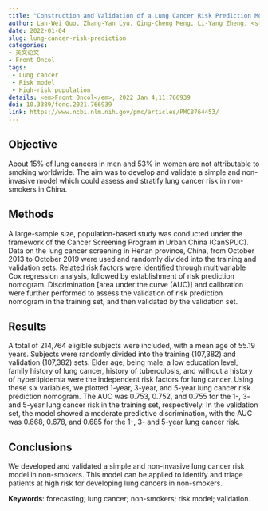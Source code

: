 ```yaml
---
title: "Construction and Validation of a Lung Cancer Risk Prediction Model for Non-Smokers in China"
author: Lan-Wei Guo, Zhang-Yan Lyu, Qing-Cheng Meng, Li-Yang Zheng, <strong>Qiong Chen</strong>, Yin Liu, Hui-Fang Xu, Rui-Hua Kang, Lu-Yao Zhang, Xiao-Qin Cao, Shu-Zheng Liu, Xi-Bin Sun, Jian-Gong Zhang, Shao-Kai Zhang
date: 2022-01-04
slug: lung-cancer-risk-prediction
categories: 
- 英文论文
- Front Oncol
tags:
 - Lung cancer
 - Risk model
 - High-risk population
details: <em>Front Oncol</em>, 2022 Jan 4;11:766939
doi: 10.3389/fonc.2021.766939
link: https://www.ncbi.nlm.nih.gov/pmc/articles/PMC8764453/
---
```


## Objective
About 15% of lung cancers in men and 53% in women are not attributable to smoking worldwide. The aim was to develop and validate a simple and non-invasive model which could assess and stratify lung cancer risk in non-smokers in China.

## Methods
 A large-sample size, population-based study was conducted under the framework of the Cancer Screening Program in Urban China (CanSPUC). Data on the lung cancer screening in Henan province, China, from October 2013 to October 2019 were used and randomly divided into the training and validation sets. Related risk factors were identified through multivariable Cox regression analysis, followed by establishment of risk prediction nomogram. Discrimination [area under the curve (AUC)] and calibration were further performed to assess the validation of risk prediction nomogram in the training set, and then validated by the validation set.

## Results
A total of 214,764 eligible subjects were included, with a mean age of 55.19 years. Subjects were randomly divided into the training (107,382) and validation (107,382) sets. Elder age, being male, a low education level, family history of lung cancer, history of tuberculosis, and without a history of hyperlipidemia were the independent risk factors for lung cancer. Using these six variables, we plotted 1-year, 3-year, and 5-year lung cancer risk prediction nomogram. The AUC was 0.753, 0.752, and 0.755 for the 1-, 3- and 5-year lung cancer risk in the training set, respectively. In the validation set, the model showed a moderate predictive discrimination, with the AUC was 0.668, 0.678, and 0.685 for the 1-, 3- and 5-year lung cancer risk.

## Conclusions
We developed and validated a simple and non-invasive lung cancer risk model in non-smokers. This model can be applied to identify and triage patients at high risk for developing lung cancers in non-smokers.


**Keywords**: forecasting; lung cancer; non-smokers; risk model; validation.